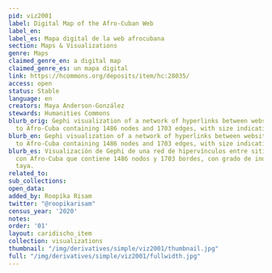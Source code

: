 ```yaml
---
pid: viz2001
label: Digital Map of the Afro-Cuban Web
label_en:
label_es: Mapa digital de la web afrocubana
section: Maps & Visualizations
genre: Maps
claimed_genre_en: a digital map
claimed_genre_es: un mapa digital
link: https://hcommons.org/deposits/item/hc:28035/
access: open
status: Stable
language: en
creators: Maya Anderson-González
stewards: Humanities Commons
blurb_orig: Gephi visualization of a network of hyperlinks between websites related
  to Afro-Cuba containing 1486 nodes and 1703 edges, with size indicating degree
blurb_en: Gephi visualization of a network of hyperlinks between websites related
  to Afro-Cuba containing 1486 nodes and 1703 edges, with size indicating degree
blurb_es: Visualización de Gephi de una red de hipervínculos entre sitios web relacionados
  con Afro-Cuba que contiene 1486 nodos y 1703 bordes, con grado de indicación de
  taya.
related_to:
sub_collections:
open_data:
added_by: Roopika Risam
twitter: "@roopikarisam"
census_year: '2020'
notes:
order: '01'
layout: caridischo_item
collection: visualizations
thumbnail: "/img/derivatives/simple/viz2001/thumbnail.jpg"
full: "/img/derivatives/simple/viz2001/fullwidth.jpg"
---
```

